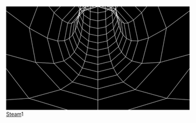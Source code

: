 ![alt text](4d59f15a633b8b448dd01a298c121ad9.gif) 
[Steam](https://steamcommunity.com/id/yourrbestfriend)1
